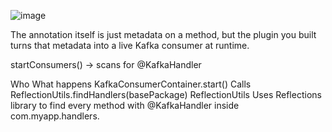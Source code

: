 ![image](https://github.com/user-attachments/assets/08c3f17f-376a-407b-b5f8-2fcb10918f0a)

The annotation itself is just metadata on a method, but the plugin you built turns that metadata into a live Kafka consumer at runtime.

startConsumers() → scans for @KafkaHandler

Who	                                         What happens
KafkaConsumerContainer.start()	            Calls ReflectionUtils.findHandlers(basePackage)
ReflectionUtils                             Uses Reflections library to find every method with @KafkaHandler inside com.myapp.handlers.
